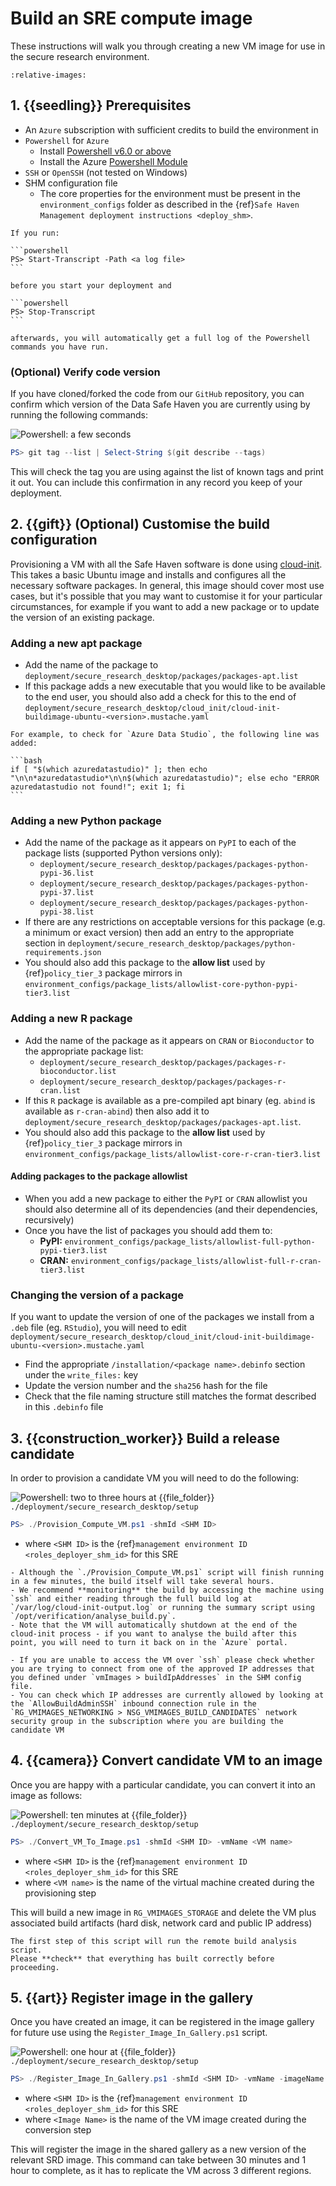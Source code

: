 # Build an SRE compute image

These instructions will walk you through creating a new VM image for use in the secure research environment.

```{include} snippets/00_symbols.partial.md
:relative-images:
```

## 1. {{seedling}} Prerequisites

- An `Azure` subscription with sufficient credits to build the environment in
- `Powershell` for `Azure`
  - Install [Powershell v6.0 or above](https://docs.microsoft.com/en-us/powershell/azure/install-az-ps?view=azps-2.2.0)
  - Install the Azure [Powershell Module](https://docs.microsoft.com/en-us/powershell/azure/install-az-ps?view=azps-2.2.0&viewFallbackFrom=azps-1.3.0)
- `SSH` or `OpenSSH` (not tested on Windows)
- SHM configuration file
  - The core properties for the environment must be present in the `environment_configs` folder as described in the {ref}`Safe Haven Management deployment instructions <deploy_shm>`.

````{hint}
If you run:

```powershell
PS> Start-Transcript -Path <a log file>
```

before you start your deployment and

```powershell
PS> Stop-Transcript
```

afterwards, you will automatically get a full log of the Powershell commands you have run.
````

### (Optional) Verify code version

If you have cloned/forked the code from our `GitHub` repository, you can confirm which version of the Data Safe Haven you are currently using by running the following commands:

![Powershell: a few seconds](https://img.shields.io/static/v1?style=for-the-badge&logo=powershell&label=local&color=blue&message=a%20few%20seconds)

```powershell
PS> git tag --list | Select-String $(git describe --tags)
```

This will check the tag you are using against the list of known tags and print it out.
You can include this confirmation in any record you keep of your deployment.

## 2. {{gift}} (Optional) Customise the build configuration

Provisioning a VM with all the Safe Haven software is done using [cloud-init](https://cloudinit.readthedocs.io/en/latest/).
This takes a basic Ubuntu image and installs and configures all the necessary software packages.
In general, this image should cover most use cases, but it's possible that you may want to customise it for your particular circumstances, for example if you want to add a new package or to update the version of an existing package.

### Adding a new apt package

- Add the name of the package to `deployment/secure_research_desktop/packages/packages-apt.list`
- If this package adds a new executable that you would like to be available to the end user, you should also add a check for this to the end of `deployment/secure_research_desktop/cloud_init/cloud-init-buildimage-ubuntu-<version>.mustache.yaml`

````{hint}
For example, to check for `Azure Data Studio`, the following line was added:

```bash
if [ "$(which azuredatastudio)" ]; then echo "\n\n*azuredatastudio*\n\n$(which azuredatastudio)"; else echo "ERROR azuredatastudio not found!"; exit 1; fi
```
````

### Adding a new Python package

- Add the name of the package as it appears on `PyPI` to each of the package lists (supported Python versions only):
  - `deployment/secure_research_desktop/packages/packages-python-pypi-36.list`
  - `deployment/secure_research_desktop/packages/packages-python-pypi-37.list`
  - `deployment/secure_research_desktop/packages/packages-python-pypi-38.list`
- If there are any restrictions on acceptable versions for this package (e.g. a minimum or exact version) then add an entry to the appropriate section in `deployment/secure_research_desktop/packages/python-requirements.json`
- You should also add this package to the **allow list** used by {ref}`policy_tier_3` package mirrors in `environment_configs/package_lists/allowlist-core-python-pypi-tier3.list`

### Adding a new R package

- Add the name of the package as it appears on `CRAN` or `Bioconductor` to the appropriate package list:
  - `deployment/secure_research_desktop/packages/packages-r-bioconductor.list`
  - `deployment/secure_research_desktop/packages/packages-r-cran.list`
- If this `R` package is available as a pre-compiled apt binary (eg. `abind` is available as `r-cran-abind`) then also add it to `deployment/secure_research_desktop/packages/packages-apt.list`.
- You should also add this package to the **allow list** used by {ref}`policy_tier_3` package mirrors in `environment_configs/package_lists/allowlist-core-r-cran-tier3.list`

#### Adding packages to the package allowlist

- When you add a new package to either the `PyPI` or `CRAN` allowlist you should also determine all of its dependencies (and their dependencies, recursively)
- Once you have the list of packages you should add them to:
  - **PyPI:** `environment_configs/package_lists/allowlist-full-python-pypi-tier3.list`
  - **CRAN:** `environment_configs/package_lists/allowlist-full-r-cran-tier3.list`

### Changing the version of a package

If you want to update the version of one of the packages we install from a `.deb` file (eg. `RStudio`), you will need to edit `deployment/secure_research_desktop/cloud_init/cloud-init-buildimage-ubuntu-<version>.mustache.yaml`

- Find the appropriate `/installation/<package name>.debinfo` section under the `write_files:` key
- Update the version number and the `sha256` hash for the file
- Check that the file naming structure still matches the format described in this `.debinfo` file

## 3. {{construction_worker}} Build a release candidate

In order to provision a candidate VM you will need to do the following:

![Powershell: two to three hours](https://img.shields.io/static/v1?style=for-the-badge&logo=powershell&label=local&color=blue&message=two%20to%20three%20hours) at {{file_folder}} `./deployment/secure_research_desktop/setup`

```powershell
PS> ./Provision_Compute_VM.ps1 -shmId <SHM ID>
```

- where `<SHM ID>` is the {ref}`management environment ID <roles_deployer_shm_id>` for this SRE

```{note}
- Although the `./Provision_Compute_VM.ps1` script will finish running in a few minutes, the build itself will take several hours.
- We recommend **monitoring** the build by accessing the machine using `ssh` and either reading through the full build log at `/var/log/cloud-init-output.log` or running the summary script using `/opt/verification/analyse_build.py`.
- Note that the VM will automatically shutdown at the end of the cloud-init process - if you want to analyse the build after this point, you will need to turn it back on in the `Azure` portal.
```

```{error}
- If you are unable to access the VM over `ssh` please check whether you are trying to connect from one of the approved IP addresses that you defined under `vmImages > buildIpAddresses` in the SHM config file.
- You can check which IP addresses are currently allowed by looking at the `AllowBuildAdminSSH` inbound connection rule in the `RG_VMIMAGES_NETWORKING > NSG_VMIMAGES_BUILD_CANDIDATES` network security group in the subscription where you are building the candidate VM
```

## 4. {{camera}} Convert candidate VM to an image

Once you are happy with a particular candidate, you can convert it into an image as follows:

![Powershell: ten minutes](https://img.shields.io/static/v1?style=for-the-badge&logo=powershell&label=local&color=blue&message=ten%20minutes) at {{file_folder}} `./deployment/secure_research_desktop/setup`

```powershell
PS> ./Convert_VM_To_Image.ps1 -shmId <SHM ID> -vmName <VM name>
```

- where `<SHM ID>` is the {ref}`management environment ID <roles_deployer_shm_id>` for this SRE
- where `<VM name>` is the name of the virtual machine created during the provisioning step

This will build a new image in `RG_VMIMAGES_STORAGE` and delete the VM plus associated build artifacts (hard disk, network card and public IP address)

```{note}
The first step of this script will run the remote build analysis script.
Please **check** that everything has built correctly before proceeding.
```

## 5. {{art}} Register image in the gallery

Once you have created an image, it can be registered in the image gallery for future use using the `Register_Image_In_Gallery.ps1` script.

![Powershell: one hour](https://img.shields.io/static/v1?style=for-the-badge&logo=powershell&label=local&color=blue&message=one%20hour) at {{file_folder}} `./deployment/secure_research_desktop/setup`

```powershell
PS> ./Register_Image_In_Gallery.ps1 -shmId <SHM ID> -vmName -imageName <Image name>
```

- where `<SHM ID>` is the {ref}`management environment ID <roles_deployer_shm_id>` for this SRE
- where `<Image Name>` is the name of the VM image created during the conversion step

This will register the image in the shared gallery as a new version of the relevant SRD image.
This command can take between 30 minutes and 1 hour to complete, as it has to replicate the VM across 3 different regions.
